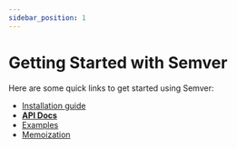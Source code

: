 ```yaml
---
sidebar_position: 1
---
```


# Getting Started with Semver

Here are some quick links to get started using Semver:

- [Installation guide](/docs/installation)
- [**API Docs**](/api/Version)
- [Examples](/docs/examples)
- [Memoization](/docs/memoization)
